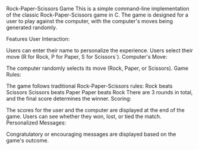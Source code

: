 Rock-Paper-Scissors Game
This is a simple command-line implementation of the classic Rock-Paper-Scissors game in C. The game is designed for a user to play against the computer, with the computer's moves being generated randomly.

Features
User Interaction:

Users can enter their name to personalize the experience.
Users select their move (R for Rock, P for Paper, S for Scissors`).
Computer's Move:

The computer randomly selects its move (Rock, Paper, or Scissors).
Game Rules:

The game follows traditional Rock-Paper-Scissors rules:
Rock beats Scissors
Scissors beats Paper
Paper beats Rock
There are 3 rounds in total, and the final score determines the winner.
Scoring:

The scores for the user and the computer are displayed at the end of the game.
Users can see whether they won, lost, or tied the match.
Personalized Messages:

Congratulatory or encouraging messages are displayed based on the game's outcome.
